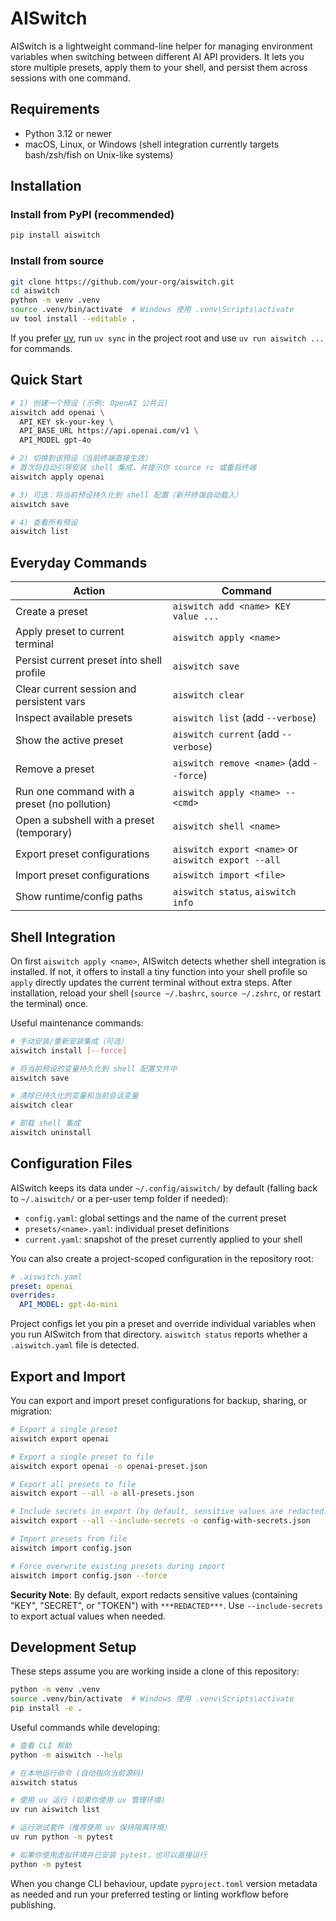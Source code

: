 # AISwitch

AISwitch is a lightweight command-line helper for managing environment variables when switching between different AI API providers. It lets you store multiple presets, apply them to your shell, and persist them across sessions with one command.

## Requirements

- Python 3.12 or newer
- macOS, Linux, or Windows (shell integration currently targets bash/zsh/fish on Unix-like systems)

## Installation

### Install from PyPI (recommended)

```bash
pip install aiswitch
```

### Install from source

```bash
git clone https://github.com/your-org/aiswitch.git
cd aiswitch
python -m venv .venv
source .venv/bin/activate  # Windows 使用 .venv\Scripts\activate
uv tool install --editable .
```

If you prefer [uv](https://github.com/astral-sh/uv), run `uv sync` in the project root and use `uv run aiswitch ...` for commands.

## Quick Start

```bash
# 1) 创建一个预设 (示例: OpenAI 公共云)
aiswitch add openai \
  API_KEY sk-your-key \
  API_BASE_URL https://api.openai.com/v1 \
  API_MODEL gpt-4o

# 2) 切换到该预设（当前终端直接生效）
# 首次将自动引导安装 shell 集成，并提示你 source rc 或重启终端
aiswitch apply openai

# 3) 可选：将当前预设持久化到 shell 配置（新开终端自动载入）
aiswitch save

# 4) 查看所有预设
aiswitch list
```

## Everyday Commands

| Action | Command |
| --- | --- |
| Create a preset | `aiswitch add <name> KEY value ...` |
| Apply preset to current terminal | `aiswitch apply <name>` |
| Persist current preset into shell profile | `aiswitch save` |
| Clear current session and persistent vars | `aiswitch clear` |
| Inspect available presets | `aiswitch list` (add `--verbose`) |
| Show the active preset | `aiswitch current` (add `--verbose`) |
| Remove a preset | `aiswitch remove <name>` (add `--force`) |
| Run one command with a preset (no pollution) | `aiswitch apply <name> -- <cmd>` |
| Open a subshell with a preset (temporary) | `aiswitch shell <name>` |
| Export preset configurations | `aiswitch export <name>` or `aiswitch export --all` |
| Import preset configurations | `aiswitch import <file>` |
| Show runtime/config paths | `aiswitch status`, `aiswitch info` |

## Shell Integration

On first `aiswitch apply <name>`, AISwitch detects whether shell integration is installed. If not, it offers to install a tiny function into your shell profile so `apply` directly updates the current terminal without extra steps. After installation, reload your shell (`source ~/.bashrc`, `source ~/.zshrc`, or restart the terminal) once.

Useful maintenance commands:

```bash
# 手动安装/重新安装集成（可选）
aiswitch install [--force]

# 将当前预设的变量持久化到 shell 配置文件中
aiswitch save

# 清除已持久化的变量和当前会话变量
aiswitch clear

# 卸载 shell 集成
aiswitch uninstall
```

## Configuration Files

AISwitch keeps its data under `~/.config/aiswitch/` by default (falling back to `~/.aiswitch/` or a per-user temp folder if needed):

- `config.yaml`: global settings and the name of the current preset
- `presets/<name>.yaml`: individual preset definitions
- `current.yaml`: snapshot of the preset currently applied to your shell

You can also create a project-scoped configuration in the repository root:

```yaml
# .aiswitch.yaml
preset: openai
overrides:
  API_MODEL: gpt-4o-mini
```

Project configs let you pin a preset and override individual variables when you run AISwitch from that directory. `aiswitch status` reports whether a `.aiswitch.yaml` file is detected.

## Export and Import

You can export and import preset configurations for backup, sharing, or migration:

```bash
# Export a single preset
aiswitch export openai

# Export a single preset to file
aiswitch export openai -o openai-preset.json

# Export all presets to file
aiswitch export --all -o all-presets.json

# Include secrets in export (by default, sensitive values are redacted)
aiswitch export --all --include-secrets -o config-with-secrets.json

# Import presets from file
aiswitch import config.json

# Force overwrite existing presets during import
aiswitch import config.json --force
```

**Security Note**: By default, export redacts sensitive values (containing "KEY", "SECRET", or "TOKEN") with `***REDACTED***`. Use `--include-secrets` to export actual values when needed.

## Development Setup

These steps assume you are working inside a clone of this repository:

```bash
python -m venv .venv
source .venv/bin/activate  # Windows 使用 .venv\Scripts\activate
pip install -e .
```

Useful commands while developing:

```bash
# 查看 CLI 帮助
python -m aiswitch --help

# 在本地运行命令 (自动指向当前源码)
aiswitch status

# 使用 uv 运行 (如果你使用 uv 管理环境)
uv run aiswitch list

# 运行测试套件（推荐使用 uv 保持隔离环境）
uv run python -m pytest

# 如果你使用虚拟环境并已安装 pytest，也可以直接运行
python -m pytest
```

When you change CLI behaviour, update `pyproject.toml` version metadata as needed and run your preferred testing or linting workflow before publishing.
